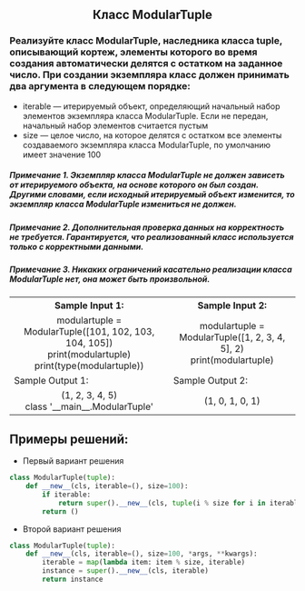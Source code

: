 <h2 style="text-align:center">Класс ModularTuple</h2>

### Реализуйте класс ModularTuple, наследника класса tuple, описывающий кортеж, элементы которого во время создания автоматически делятся с остатком на заданное число. При создании экземпляра класс должен принимать два аргумента в следующем порядке:
* iterable — итерируемый объект, определяющий начальный набор элементов экземпляра класса ModularTuple. Если не передан, начальный набор элементов считается пустым
* size — целое число, на которое делятся с остатком все элементы создаваемого экземпляра класса ModularTuple, по умолчанию имеет значение 100

##### Примечание 1. Экземпляр класса ModularTuple не должен зависеть от итерируемого объекта, на основе которого он был создан. Другими словами, если исходный итерируемый объект изменится, то экземпляр класса ModularTuple измениться  не должен.
##### Примечание 2. Дополнительная проверка данных на корректность не требуется. Гарантируется, что реализованный класс используется только с корректными данными.
##### Примечание 3. Никаких ограничений касательно реализации класса ModularTuple нет, она может быть произвольной.

<table align="center">
  <tbody>
    <tr>
      <th>Sample Input 1: </th>
      <th>Sample Input 2: </th>
    </tr>
    <tr>
      <td align="center">modulartuple = ModularTuple([101, 102, 103, 104, 105])<br>
                        print(modulartuple)<br>
                        print(type(modulartuple))<br></td>
      <td align="center">modulartuple = ModularTuple([1, 2, 3, 4, 5], 2)<br>
                        print(modulartuple)<br></td>
    </tr>
    <tr>
      <td>Sample Output 1:</td>
      <td>Sample Output 2:</td>
      </tr>
    <tr>
      <td align="center">
                        (1, 2, 3, 4, 5)<br>
                        class '__main__.ModularTuple'<br>
      </td>
      <td align="center">
                        (1, 0, 1, 0, 1)<br>
      </td>
    </tr>
  </tbody>
</table>



## Примеры решений:
* Первый вариант решения
```python
class ModularTuple(tuple):
    def __new__(cls, iterable=(), size=100):
        if iterable:
            return super().__new__(cls, tuple(i % size for i in iterable))
        return ()
```
* Второй вариант решения

```python
class ModularTuple(tuple):
    def __new__(cls, iterable=(), size=100, *args, **kwargs):
        iterable = map(lambda item: item % size, iterable)
        instance = super().__new__(cls, iterable)
        return instance
```


